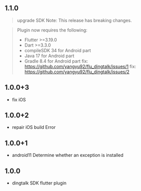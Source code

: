 ## 1.1.0
> upgrade SDK
> Note: This release has breaking changes.

> Plugin now requires the following:
> - Flutter >=3.19.0
> - Dart >=3.3.0
> - compileSDK 34 for Android part
> - Java 17 for Android part
> - Gradle 8.4 for Android part
> fix: https://github.com/yangyu92/flu_dingtalk/issues/1
> fix: https://github.com/yangyu92/flu_dingtalk/issues/2

## 1.0.0+3
* fix iOS

## 1.0.0+2

* repair iOS build Error

## 1.0.0+1

* android11 Determine whether an exception is installed

## 1.0.0

* dingtalk SDK flutter plugin
